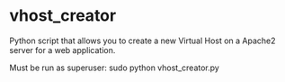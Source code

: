 vhost_creator
=============

Python script that allows you to create a new Virtual Host on a Apache2 server for a web application.

Must be run as superuser: sudo python vhost_creator.py
